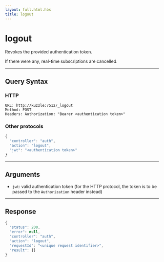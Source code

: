 ```yaml
---
layout: full.html.hbs
title: logout
---
```


# logout

<SinceBadge version="1.0.0" />

Revokes the provided authentication token.

If there were any, real-time subscriptions are cancelled.

---

## Query Syntax

### HTTP

```http
URL: http://kuzzle:7512/_logout
Method: POST
Headers: Authorization: "Bearer <authentication token>"
```

### Other protocols

```js
{
  "controller": "auth",
  "action": "logout",
  "jwt": "<authentication token>"
}
```

---

## Arguments

- `jwt`: valid authentication token (for the HTTP protocol, the token is to be passed to the `Authorization` header instead)

---

## Response

```js
{
  "status": 200,
  "error": null,
  "controller": "auth",
  "action": "logout",
  "requestId": "<unique request identifier>",
  "result": {}
}
```
